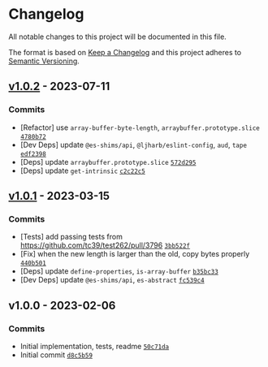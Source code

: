 # Changelog

All notable changes to this project will be documented in this file.

The format is based on [Keep a Changelog](https://keepachangelog.com/en/1.0.0/)
and this project adheres to [Semantic Versioning](https://semver.org/spec/v2.0.0.html).

## [v1.0.2](https://github.com/es-shims/ArrayBuffer.prototype.transferToFixedLength/compare/v1.0.1...v1.0.2) - 2023-07-11

### Commits

- [Refactor] use `array-buffer-byte-length`, `arraybuffer.prototype.slice` [`4780b72`](https://github.com/es-shims/ArrayBuffer.prototype.transferToFixedLength/commit/4780b72e0803224154762016e93a18bd002a2663)
- [Dev Deps] update `@es-shims/api`, `@ljharb/eslint-config`, `aud`, `tape` [`edf2398`](https://github.com/es-shims/ArrayBuffer.prototype.transferToFixedLength/commit/edf239843a1cdf2f0d90195cbbf853253c187116)
- [Deps] update `arraybuffer.prototype.slice` [`572d295`](https://github.com/es-shims/ArrayBuffer.prototype.transferToFixedLength/commit/572d2956cea8ebd70afa489da7ec895d913bfc8b)
- [Deps] update `get-intrinsic` [`c2c22c5`](https://github.com/es-shims/ArrayBuffer.prototype.transferToFixedLength/commit/c2c22c5dfff897a425d6a1783ca2cca293530934)

## [v1.0.1](https://github.com/es-shims/ArrayBuffer.prototype.transferToFixedLength/compare/v1.0.0...v1.0.1) - 2023-03-15

### Commits

- [Tests] add passing tests from https://github.com/tc39/test262/pull/3796 [`3bb522f`](https://github.com/es-shims/ArrayBuffer.prototype.transferToFixedLength/commit/3bb522ff9a763736166cc4554823b5afd1c024e1)
- [Fix] when the new length is larger than the old, copy bytes properly [`440b501`](https://github.com/es-shims/ArrayBuffer.prototype.transferToFixedLength/commit/440b50107bf357688fb9f74437c8bb0ace1babb0)
- [Deps] update `define-properties`, `is-array-buffer` [`b35bc33`](https://github.com/es-shims/ArrayBuffer.prototype.transferToFixedLength/commit/b35bc3369a0461206de7a45faa8bf37bf6f9ad91)
- [Dev Deps] update `@es-shims/api`, `es-abstract` [`fc539c4`](https://github.com/es-shims/ArrayBuffer.prototype.transferToFixedLength/commit/fc539c45197ddb7d852f6b6c8dc7d64b056b01f4)

## v1.0.0 - 2023-02-06

### Commits

- Initial implementation, tests, readme [`50c71da`](https://github.com/es-shims/ArrayBuffer.prototype.transferToFixedLength/commit/50c71da973dc89d849ef24946cc7efb1f029ee8a)
- Initial commit [`d8c5b59`](https://github.com/es-shims/ArrayBuffer.prototype.transferToFixedLength/commit/d8c5b59074ea3006254eb83b641c49fff96fad6a)
